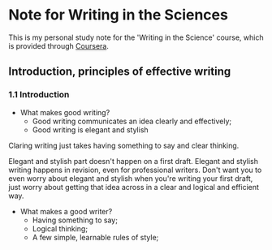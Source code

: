 # Note for Writing in the Sciences

This is my personal study note for the 'Writing in the Science' course, which is provided through [Coursera](https://www.coursera.org/learn/sciwrite).

## Introduction, principles of effective writing

### 1.1 Introduction

+ What makes good writing?
  + Good writing communicates an idea clearly and effectively;
  + Good writing is elegant and stylish

Claring writing just takes having something to say and clear thinking.

Elegant and stylish part doesn't happen on a first draft. Elegant and stylish writing happens in revision, even for professional writers. Don't want you to even worry about elegant and stylish when you're writing your first draft, just worry about getting that idea across in a clear and logical and efficient way.

+ What makes a good writer?
  + Having something to say;
  + Logical thinking;
  + A few simple, learnable rules of style;

